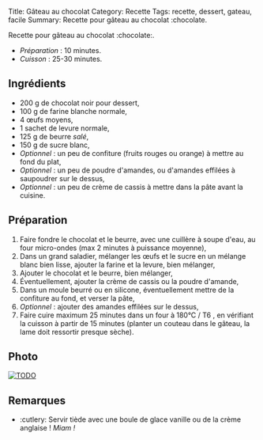 Title: Gâteau au chocolat
Category: Recette
Tags: recette, dessert, gateau, facile
Summary: Recette pour gâteau au chocolat :chocolate.

Recette pour gâteau au chocolat :chocolate:.

- *Préparation* : 10 minutes.
- *Cuisson* : 25-30 minutes.

## Ingrédients
- 200 g de chocolat noir pour dessert,
- 100 g de farine blanche normale,
- 4 œufs moyens,
- 1 sachet de levure normale,
- 125 g de beurre *salé*,
- 150 g de sucre blanc,
- *Optionnel* : un peu de confiture (fruits rouges ou orange) à mettre au fond du plat,
- *Optionnel* : un peu de poudre d'amandes, ou d'amandes effilées à saupoudrer sur le dessus,
- *Optionnel* : un peu de crème de cassis à mettre dans la pâte avant la cuisine.

## Préparation
1. Faire fondre le chocolat et le beurre, avec une cuillère à soupe d'eau, au four micro-ondes (max 2 minutes à puissance moyenne),
2. Dans un grand saladier, mélanger les œufs et le sucre en un mélange blanc bien lisse, ajouter la farine et la levure, bien mélanger,
3. Ajouter le chocolat et le beurre, bien mélanger,
4. Éventuellement, ajouter la crème de cassis ou la poudre d'amande,
5. Dans un moule beurré ou en silicone, éventuellement mettre de la confiture au fond, et verser la pâte,
6. *Optionnel* : ajouter des amandes effilées sur le dessus,
7. Faire cuire maximum 25 minutes dans un four à 180°C / T6 <i class="fa fa-thermometer-full" aria-hidden="true"></i>, en vérifiant la cuisson à partir de 15 minutes (planter un couteau dans le gâteau, la lame doit ressortir presque sèche).

## Photo
[![TODO]({static}images/blank.png)](#)

## Remarques
- :cutlery: Servir tiède avec une boule de glace vanille ou de la crème anglaise ! *Miam !*
